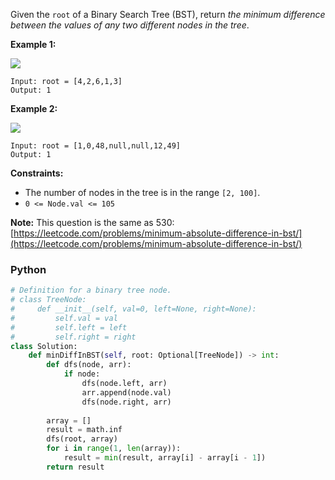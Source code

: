 Given the  `root`  of a Binary Search Tree (BST), return  _the minimum difference between the values of any two different nodes in the tree_.

**Example 1:**

![](https://assets.leetcode.com/uploads/2021/02/05/bst1.jpg)
```
Input: root = [4,2,6,1,3]
Output: 1
```

**Example 2:**

![](https://assets.leetcode.com/uploads/2021/02/05/bst2.jpg)
```
Input: root = [1,0,48,null,null,12,49]
Output: 1
```

**Constraints:**

-   The number of nodes in the tree is in the range  `[2, 100]`.
-   `0 <= Node.val <= 105`

**Note:**  This question is the same as 530:  [https://leetcode.com/problems/minimum-absolute-difference-in-bst/](https://leetcode.com/problems/minimum-absolute-difference-in-bst/)


### Python
```python
# Definition for a binary tree node.
# class TreeNode:
#     def __init__(self, val=0, left=None, right=None):
#         self.val = val
#         self.left = left
#         self.right = right
class Solution:
    def minDiffInBST(self, root: Optional[TreeNode]) -> int:
        def dfs(node, arr):
            if node:
                dfs(node.left, arr)   
                arr.append(node.val)
                dfs(node.right, arr)
            
        array = []
        result = math.inf
        dfs(root, array)
        for i in range(1, len(array)):
            result = min(result, array[i] - array[i - 1])
        return result
```
